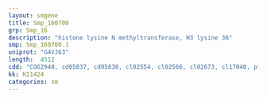 ```yaml
---
layout: smgene
title: Smp_160700
grp: Smp_16
description: "histone lysine N methyltransferase, H3 lysine 36"
smp: Smp_160700.1
uniprot: "G4VJ63"
length:  4512
cdd: "COG2940, cd05837, cd05838, cl02554, cl02566, cl02673, cl17040, pfam00628, pfam00855, pfam00856, smart00249, smart00317, smart00570"
kk: K11424
categories: sm
---
```

